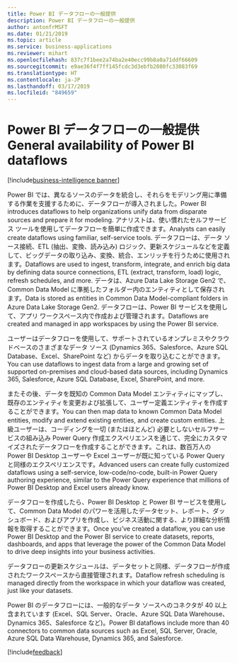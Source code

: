 ```yaml
---
title: Power BI データフローの一般提供
description: Power BI データフローの一般提供
author: antonfrMSFT
ms.date: 01/21/2019
ms.topic: article
ms.service: business-applications
ms.reviewer: mihart
ms.openlocfilehash: 837c7f1bee2a74ba2e40ecc99b8a0a71ddf66609
ms.sourcegitcommit: e9ae36f4f7ff145fcdc3d3ebfb2080fc33083f69
ms.translationtype: HT
ms.contentlocale: ja-JP
ms.lasthandoff: 03/17/2019
ms.locfileid: "849659"
---
```

# <a name="general-availability-of-power-bi-dataflows"></a><span data-ttu-id="1df78-103">Power BI データフローの一般提供</span><span class="sxs-lookup"><span data-stu-id="1df78-103">General availability of Power BI dataflows</span></span>
[!include[business-intelligence banner](../../../includes/business-intelligence.md)]


<span data-ttu-id="1df78-104">Power BI では、異なるソースのデータを統合し、それらをモデリング用に準備する作業を支援するために、データフローが導入されました。</span><span class="sxs-lookup"><span data-stu-id="1df78-104">Power BI introduces dataflows to help organizations unify data from disparate sources and prepare it for modeling.</span></span> <span data-ttu-id="1df78-105">アナリストは、使い慣れたセルフサービス ツールを使用してデータフローを簡単に作成できます。</span><span class="sxs-lookup"><span data-stu-id="1df78-105">Analysts can easily create dataflows using familiar, self-service tools.</span></span> <span data-ttu-id="1df78-106">データフローは、データ ソース接続、ETL (抽出、変換、読み込み) ロジック、更新スケジュールなどを定義して、ビッグデータの取り込み、変換、統合、エンリッチを行うために使用されます。</span><span class="sxs-lookup"><span data-stu-id="1df78-106">Dataflows are used to ingest, transform, integrate, and enrich big data by defining data source connections, ETL (extract, transform, load) logic, refresh schedules, and more.</span></span> <span data-ttu-id="1df78-107">データは、Azure Data Lake Storage Gen2 で、Common Data Model に準拠したフォルダー内のエンティティとして保存されます。</span><span class="sxs-lookup"><span data-stu-id="1df78-107">Data is stored as entities in Common Data Model-compliant folders in Azure Data Lake Storage Gen2.</span></span> <span data-ttu-id="1df78-108">データフローは、Power BI サービスを使用して、アプリ ワークスペース内で作成および管理されます。</span><span class="sxs-lookup"><span data-stu-id="1df78-108">Dataflows are created and managed in app workspaces by using the Power BI service.</span></span>   

<span data-ttu-id="1df78-109">ユーザーはデータフローを使用して、サポートされているオンプレミスやクラウドベースのさまざまなデータ ソース (Dynamics 365、Salesforce、Azure SQL Database、Excel、SharePoint など) からデータを取り込むことができます。</span><span class="sxs-lookup"><span data-stu-id="1df78-109">You can use dataflows to ingest data from a large and growing set of supported on-premises and cloud-based data sources, including Dynamics 365, Salesforce, Azure SQL Database, Excel, SharePoint, and more.</span></span>

<span data-ttu-id="1df78-110">またその後、データを既知の Common Data Model エンティティにマップし、既存のエンティティを変更および拡張して、ユーザー定義エンティティを作成することができます。</span><span class="sxs-lookup"><span data-stu-id="1df78-110">You can then map data to known Common Data Model entities, modify and extend existing entities, and create custom entities.</span></span> <span data-ttu-id="1df78-111">上級ユーザーは、コーディングを一切 (またはほとんど) 必要としないセルフサービスの組み込み Power Query 作成エクスペリエンスを通じて、完全にカスタマイズされたデータフローを作成することができます。これは、数百万人の Power BI Desktop ユーザーや Excel ユーザーが既に知っている Power Query と同様のエクスペリエンスです。</span><span class="sxs-lookup"><span data-stu-id="1df78-111">Advanced users can create fully customized dataflows using a self-service, low-code/no-code, built-in Power Query authoring experience, similar to the Power Query experience that millions of Power BI Desktop and Excel users already know.</span></span>  

<span data-ttu-id="1df78-112">データフローを作成したら、Power BI Desktop と Power BI サービスを使用して、Common Data Model のパワーを活用したデータセット、レポート、ダッシュボード、およびアプリを作成し、ビジネス活動に関する、より詳細な分析情報を取得することができます。</span><span class="sxs-lookup"><span data-stu-id="1df78-112">Once you’ve created a dataflow, you can use Power BI Desktop and the Power BI service to create datasets, reports, dashboards, and apps that leverage the power of the Common Data Model to drive deep insights into your business activities.</span></span> 

<span data-ttu-id="1df78-113">データフローの更新スケジュールは、データセットと同様、データフローが作成されたワークスペースから直接管理されます。</span><span class="sxs-lookup"><span data-stu-id="1df78-113">Dataflow refresh scheduling is managed directly from the workspace in which your dataflow was created, just like your datasets.</span></span> 

<span data-ttu-id="1df78-114">Power BI のデータフローには、一般的なデータ ソースへのコネクタが 40 以上含まれています (Excel、SQL Server、Oracle、Azure SQL Data Warehouse、Dynamics 365、Salesforce など)。</span><span class="sxs-lookup"><span data-stu-id="1df78-114">Power BI dataflows include more than 40 connectors to common data sources such as Excel, SQL Server, Oracle, Azure SQL Data Warehouse, Dynamics 365, and Salesforce.</span></span> 

[!include[feedback](../../includes/service-feedback.md)]
